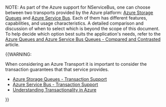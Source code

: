 NOTE: As part of the Azure support for NServiceBus, one can choose between two transports provided by the Azure platform: [Azure Storage Queues](/nservicebus/azure-storage-queues/) and [Azure Service Bus](/nservicebus/azure-service-bus/). Each of them has different features, capabilities, and usage characteristics. A detailed comparison and discussion of when to select which is beyond the scope of this document. To help decide which option best suits the application's needs, refer to the  [Azure Queues and Azure Service Bus Queues - Compared and Contrasted](https://docs.microsoft.com/en-us/azure/service-bus-messaging/service-bus-azure-and-service-bus-queues-compared-contrasted) article.


{{WARNING:

When considering an Azure Transport it is important to consider the transaction guarantees that that service provides.

 * [Azure Storage Queues - Transaction Support](/nservicebus/azure-storage-queues/transaction-support.md)
 * [Azure Service Bus - Transaction Support](/nservicebus/azure-service-bus/transaction-support.md)
 * [Understanding Transactionality in Azure](/nservicebus/azure/understanding-transactionality-in-azure.md)

}}

